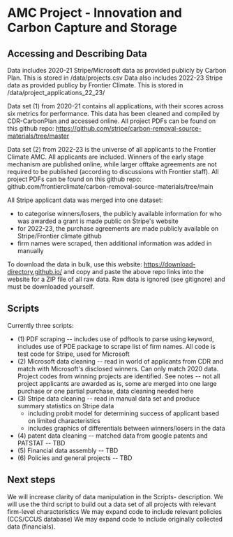 # AMC Project - Innovation and Carbon Capture and Storage

## Accessing and Describing Data
Data includes 2020-21 Stripe/Microsoft data as provided publicly by Carbon Plan. This is stored in /data/projects.csv
Data also includes 2022-23 Stripe data as provided publicy by Frontier Climate. This is stored in /data/project_applications_22_23/

Data set (1) from 2020-21 contains all applications, with their scores across six metrics for performance. This data has been cleaned
and compiled by CDR-CarbonPlan and accessed online. All project PDFs can be found on this github repo: https://github.com/stripe/carbon-removal-source-materials/tree/master

Data set (2) from 2022-23 is the universe of all applicants to the Frontier Climate AMC. All applicants are included. Winners of the early stage
mechanism are published online, while larger offtake agreements are not required to be published (according to discussions with Frontier staff). 
All project PDFs can be found on this github repo: github.com/frontierclimate/carbon-removal-source-materials/tree/main

All Stripe applicant data was merged into one dataset: 
- to categorise winners/losers, the publicly available information for who was awarded a grant is made public on Stripe's website
- for 2022-23, the purchase agreements are made publicly available on Stripe/Frontier climate github
- firm names were scraped, then additional information was added in manually

To download the data in bulk, use this website: https://download-directory.github.io/ and copy and paste the above repo links into the website for a ZIP file of all raw data. 
Raw data is ignored (see gitignore) and must be downloaded yourself. 

## Scripts 
Currently three scripts:
- (1) PDF scraping -- includes use of pdftools to parse using keyword, includes use of PDE package to scrape list of firm names. All code is test code for Stripe, used for Microsoft
- (2) Microsoft data cleaning -- read in world of applicants from CDR and match with Microsoft's disclosed winners. Can only match 2020 data. Project codes from winning projects are identified. See notes -- not all project applicants are awarded as is, some are merged into one large purchase or one partial purchase, data cleaning needed here
- (3) Stripe data cleaning -- read in manual data set and produce summary statistics on Stripe data         
    - including probit model for determining success of applicant based on limited characteristics
    - includes graphics of differentials between winners/losers in the data 
- (4) patent data cleaning -- matched data from google patents and PATSTAT -- TBD  
- (5) Financial data assembly -- TBD 
- (6) Policies and general projects -- TBD

## Next steps
We will increase clarity of data manipulation in the Scripts- description. 
We will use the third script to build out a data set of all projects with relevant firm-level characteristics
We may expand code to include relevant policies (CCS/CCUS database)
We may expand code to include originally collected data (financials). 

